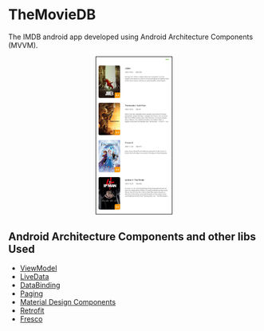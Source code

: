 # TheMovieDB
The IMDB android app developed using Android Architecture Components (MVVM).

<p></p>
<p align="center">
<img src="https://github.com/nasrimohseni/themoviedb/blob/master/Screenshot_2019-11-16-09-31-25-503_af.nasri.imdb.jpg" width="30%" border="1"/>
</p>
<p></p>

## Android Architecture Components and other libs Used
* [ViewModel](https://developer.android.com/topic/libraries/architecture/viewmodel)
* [LiveData](https://developer.android.com/topic/libraries/architecture/livedata)
* [DataBinding](https://developer.android.com/topic/libraries/data-binding)
* [Paging](https://developer.android.com/topic/libraries/architecture/paging)
* [Material Design Components](https://material.io/develop/android/)
* [Retrofit](https://square.github.io/retrofit/)
* [Fresco](https://github.com/facebook/fresco)
